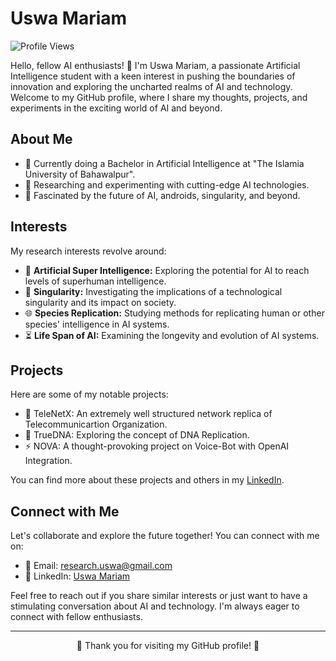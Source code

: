 <!-- Your Name -->
# Uswa Mariam

![Profile Views](https://komarev.com/ghpvc/?username=uswamaryam12)

<!-- Introduction -->
Hello, fellow AI enthusiasts! 👋 I'm Uswa Mariam, a passionate Artificial Intelligence student with a keen interest in pushing the boundaries of innovation and exploring the uncharted realms of AI and technology. Welcome to my GitHub profile, where I share my thoughts, projects, and experiments in the exciting world of AI and beyond.

<!-- About Me -->
## About Me

- 🧠 Currently doing a Bachelor in Artificial Intelligence at "The Islamia University of Bahawalpur".
- 🔬 Researching and experimenting with cutting-edge AI technologies.
- 🚀 Fascinated by the future of AI, androids, singularity, and beyond.

<!-- Interests -->
## Interests

My research interests revolve around:

- 🤖 **Artificial Super Intelligence:** Exploring the potential for AI to reach levels of superhuman intelligence.
- 🌌 **Singularity:** Investigating the implications of a technological singularity and its impact on society.
- 🌐 **Species Replication:** Studying methods for replicating human or other species' intelligence in AI systems.
- ⏳ **Life Span of AI:** Examining the longevity and evolution of AI systems.

<!-- Projects -->
## Projects

Here are some of my notable projects:

- 🤖 TeleNetX: An extremely well structured network replica of Telecommunicartion Organization.
- 🚀 TrueDNA: Exploring the concept of DNA Replication.
- ⚡ NOVA: A thought-provoking project on Voice-Bot with OpenAI Integration.

You can find more about these projects and others in my [LinkedIn](https://www.linkedin.com/in/uswa-mariam).

<!-- Connect with Me -->
## Connect with Me

Let's collaborate and explore the future together! You can connect with me on:

- 📧 Email: [research.uswa@gmail.com](mailto:research.uswa@gmail.com)
- 💼 LinkedIn: [Uswa Mariam](https://www.linkedin.com/in/uswa-mariam)

Feel free to reach out if you share similar interests or just want to have a stimulating conversation about AI and technology. I'm always eager to connect with fellow enthusiasts.

<!-- Footer -->
---

<p align="center">
  🌟 Thank you for visiting my GitHub profile! 🌟
</p>

